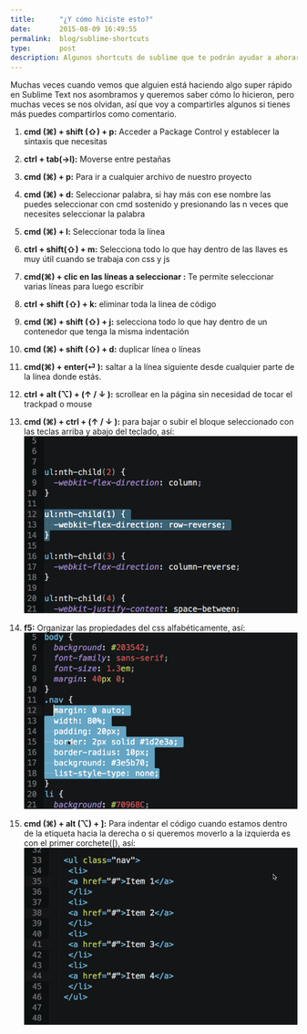 ```yaml
---
title:  	"¿Y cómo hiciste esto?"
date:   	2015-08-09 16:49:55
permalink: 	blog/sublime-shortcuts
type: 		post
description: Algunos shortcuts de sublime que te podrán ayudar a ahorar tiempo
---
```

Muchas veces cuando vemos que alguien está haciendo algo super rápido en Sublime Text nos asombramos y queremos saber cómo lo hicieron,  pero muchas veces se nos olvidan, así que voy a compartirles algunos si tienes más puedes compartirlos como comentario.


1. **cmd (⌘) + shift (⇧) + p:**  Acceder a Package Control y establecer la sintaxis que necesitas
2. **ctrl + tab(→l):** Moverse entre pestañas
2. **cmd (⌘) + p:** Para ir a cualquier archivo de nuestro proyecto
3. **cmd (⌘) + d:** Seleccionar palabra, si hay más con ese nombre las puedes seleccionar con cmd sostenido y presionando las n veces que necesites seleccionar la palabra
4. **cmd (⌘) + l:** Seleccionar toda la línea
5. **ctrl + shift(⇧) + m:** Selecciona todo lo que hay dentro de las llaves es muy útil cuando se trabaja con css y js
6. **cmd(⌘) + clic en las líneas a seleccionar :** Te permite seleccionar varias líneas para luego escribir
8. **ctrl + shift (⇧) + k:** eliminar toda la linea de código
9. **cmd (⌘) + shift (⇧) + j:** selecciona todo lo que hay dentro de un contenedor que tenga la misma indentación
10. **cmd (⌘) + shift (⇧) + d:** duplicar línea o líneas
11. **cmd(⌘) + enter(⏎ ):** saltar a la línea siguiente desde cualquier parte de la línea donde estás.
12. **ctrl + alt (⌥)  + (↑ / ↓ ):** scrollear en la página sin necesidad de tocar el trackpad o mouse
13. **cmd (⌘) + ctrl + (↑ / ↓ ):**  para bajar o subir el bloque seleccionado con las teclas arriba y abajo del teclado,  así:
![move](/img/move.gif)

14. **f5:** Organizar las propiedades del css alfabéticamente,  así:
![order](/img/order.gif)

15. **cmd (⌘) + alt (⌥) + ]:** Para indentar el código cuando estamos dentro de la etiqueta hacia la derecha o si queremos moverlo a la izquierda es con el primer corchete([), así:
![indent](/img/indent.gif)